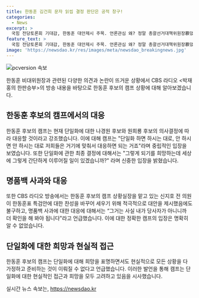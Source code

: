 ```yaml
---
title: 한동훈 김건희 문자 읽씹 결정 판단은 공적 창구!
categories:
  - News
excerpt: >
  국힘 전당토론회 기대감, 한동훈 대안제시 주목. 언론관심 왜? 정말 총괄선거대책위원장慕댔었다? 반응은? 의원진, 정확, 총선 현황 얘기 중. 국민의힘 대당대회, 토론회 준비 상황 파악 중. 向 가 국민의힘 당대표 후보? 중요 함, 대선, 당내 단일화? 기자 인터뷰에서 여러 관심사에 대한 명확한 입장을 전달하며 현 상황과 대응 대책을 설명한 신지호 전 의원.
feature_text: >
  국힘 전당토론회 기대감, 한동훈 대안제시 주목. 언론관심 왜? 정말 총괄선거대책위원장慕댔었다? 반응은? 의원진, 정확, 총선 현황 얘기 중. 국민의힘 대당대회, 토론회 준비 상황 파악 중. 向 가 국민의힘 당대표 후보? 중요 함, 대선, 당내 단일화? 기자 인터뷰에서 여러 관심사에 대한 명확한 입장을 전달하며 현 상황과 대응 대책을 설명한 신지호 전 의원.
image: 'https://newsdao.kr/res/images/meta/newsdao_breakingnews.jpg'
---
```


<p><img src="https://newsdao.kr/res/images/meta/newsdao_breakingnews.jpg" alt="pcversion 속보" /></p>

<p>한동훈 비대위원장과 관련된 다양한 의견과 논란이 뜨거운 상황에서 CBS 라디오 &lt;박재홍의 한판승부&gt;의 방송 내용을 바탕으로 한동훈 후보의 캠프 상황에 대해 알아보겠습니다. </p>

<h2 data-ke-size="size26">한동훈 후보의 캠프에서의 대응</h2>

<p data-ke-size="size16">한동훈 후보의 캠프는 현재 단일화에 대한 나경원 후보와 원희룡 후보의 의사결정에 따라 대응할 것이라고 강조했습니다. 이에 대해 캠프는 "단일화 하면 하시는 대로, 안 하시면 안 하시는 대로 저희들은 거기에 맞춰서 대응하면 되는 거죠"라며 중립적인 입장을 보였습니다. 또한 단일화에 관한 최종 결정에 대해서는 "그렇게 되기를 희망하는데 세상에 그렇게 간단하게 이루어질 일이 있겠습니까?" 라며 신중한 입장을 밝혔습니다.</p>

<h2 data-ke-size="size26">명품백 사과와 대응</h2>

<p data-ke-size="size16">또한 CBS 라디오 방송에서는 한동훈 후보의 캠프 상황실장을 맡고 있는 신지호 전 의원이 한동훈표 특검안에 대한 찬성을 바꾸어 세우기 위해 적극적으로 대안을 제시했음에도 불구하고, 명품백 사과에 대한 대응에 대해서는 “그거는 사실 내가 당사자가 아니니까 더 확인을 해 봐야 됩니다"라고 언급했습니다. 이에 대한 정확한 캠프의 입장은 명확히 알 수 없었습니다.</p>

<h2 data-ke-size="size26">단일화에 대한 희망과 현실적 접근</h2>

<p data-ke-size="size16">한동훈 후보의 캠프는 단일화에 대해 희망을 표명하면서도 현실적으로 모든 상황을 다 가정하고 준비하는 것이 이뤄질 수 없다고 언급했습니다. 이러한 발언을 통해 캠프는 단일화에 대한 현실적인 접근과 희망을 모두 고려하고 있음을 시사했습니다.</p>
실시간 뉴스 속보는, <a href="https://newsdao.kr" rel="dofollow">https://newsdao.kr</a>


